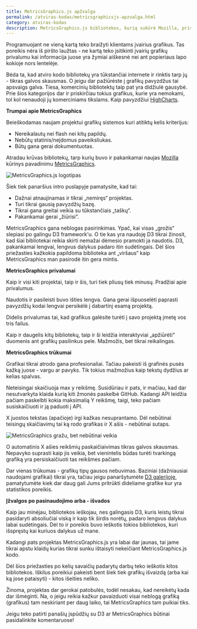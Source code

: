 ```yaml
---
title: MetricsGraphics.js apžvalga
permalink: /atviras-kodas/metricsgraphicsjs-apzvalga.html
category: atviras-kodas
description: MetricsGraphics.js bibliotekos, kurią sukūrė Mozilla, privalumai ir trūkumai. Kokios praktinės išvados pasinaudojus?
---
```


Programuojant ne vieną kartą teko braižyti klientams įvairius grafikus.
Tas poreikis nėra iš piršto laužtas - ne kartą teko įsitikinti įvairių
grafikų privalumu kai informacija juose yra žymiai aiškesnė nei ant
popieriaus lapo kokioje nors lentelėje.

Bėda ta, kad atviro kodo bibliotekų yra tūkstančiai internete ir rinktis
tarp jų - tikras galvos skausmas. O jeigu dar pažiūrėste į grafikų
pavyzdžus tai apsvaigs galva. Tiesa, komercinių bibliotektų taip pat yra
didžiulė gausybė. Prie šios kategorijos dar ir priskirčiau tokius
grafikus, kurie yra nemokami, tol kol nenaudoji jų komerciniams
tikslams. Kaip pavyzdžiui [HighCharts](http://www.highcharts.com/).

**Trumpai apie MetricsGraphics**

Beieškodamas naujam projektui grafikų sistemos kuri atitiktų kelis
kriterijus:

-   Nereikalautų nei flash nei kitų papildų.
-   Nebūtų statinis/neįdomus paveiksliukas.
-   Būtų gana gerai dokumentuotas.

Atradau krūvas bibliotekų, tarp kurių buvo ir pakankamai naujas
[Mozilla](https://www.mozilla.org) kūrinys pavadinimu
[MetricsGraphics](http://metricsgraphicsjs.org/).

![ MetricsGraphics.js logotipas](/i/images/metricsgraphicsjs.png)

Šiek tiek panaršius intro puslapyje pamatysite, kad tai:

-   Dažnai atnaujinamas ir tikrai „nemiręs“ projektas.
-   Turi tikrai gausią pavyzdžių bazę.
-   Tikrai gana greitai veikia su tūkstančiais „taškų“.
-   Pakankamai gerai „žiūrisi“.

MetricsGraphics gana neblogas pasirinkimas. Ypač, kai visas „grožis“
slepiasi po galingu D3 framework'u. O tie kas yra naudoję D3 tikrai
žinosit, kad šiai bibliotekai reikia skirti nemažai dėmesio pramokti ja
naudotis. D3, pakankamai lengvai, lengvus dalykus padaro itin
sudėtingais. Dėl šios priežasties kažkokia papildoma biblioteka ant
„viršaus“ kaip MetricsGraphics man pasirodė itin gera mintis.

**MetricsGraphics privalumai**

Kaip ir visi kiti projektai, taip ir šis, turi tiek pliusų tiek minusų.
Pradžiai apie privalumus.

Naudotis ir pasileisti buvo išties lengva. Gana gerai išpuoselėti
paprasti pavyzdžių kodai lengvai persikėlė į dabartinį esamą projektą.

Didelis privalumas tai, kad grafikus galėsite turėti į savo projektą
įmetę vos tris failus.

Kaip ir daugelis kitų bibliotekų, taip ir ši leidžia interaktyviai
„apžiūrėti“ duomenis ant grafikų pasilinkus pele. Mažmožis, bet tikrai
reikalingas.

**MetricsGraphics trūkumai**

Grafikai tikrai atrodo gana profesionaliai. Tačiau pakeisti iš grafinės
pusės kažką juose - vargu ar pavyks. Tik tokius mažmožius kaip tekstų
dydžius ar kelias spalvas.

Neteisingai skaičiuoja max y reikšmę. Susidūriau ir pats, ir mačiau, kad
dar nesutvarkyta klaida kurią kiti žmonės paskelbė GitHub. Kadangi API
leidžia pačiam paskelbti kokia maksimalią Y reikšmę, taigi, teko pačiam
susiskaičiuoti ir ją paduoti į API.

X juostos tekstas (apačioje) irgi kažkas nesuprantamo. Dėl nebūtinai
teisingų skaičiavimų tai ką rodo grafikas ir X ašis - nebūtinai sutaps.

![MetricsGraphics gražu, bet nebūtinai veikia](/i/images/metricsgraphics_grafikas.png)

O automatinis X ašies reikšmių paskaičiaivimas tikras galvos skausmas.
Nepavyko suprasti kaip jis veikia, bet vienintelis būdas turėti
tvarkingą grafiką yra persiskaičiuoti tas reikšmes pačiam.

Dar vienas trūkumas - grafikų tipų gausos nebuvimas. Baziniai
(dažniausiai naudojami grafikai) tikrai yra, tačiau jeigu panaršytumėte
[D3 galerijoje](https://github.com/mbostock/d3/wiki/Gallery),
pamatytumėte kiek dar daug gali Jums pritrūkti dideliame grafike kur yra
statistikos poreikis.

**Įžvalgos po pasinaudojimo arba - išvados**

Kaip jau minėjau, bibliotekos ieškojau, nes galingasis D3, kuris leistų
tikrai pasidaryti absoliučiai viską ir kaip tik širdis norėtų, padaro
lengvus dalykus labai sudėtingais. Dėl to ir poreikis buvo ieškotis
tokios bibliotekos, kuri išspręstų kai kuriuos dalykus už mane.

Kadangi pats projektas MetricsGraphics.js yra labai dar jaunas, tai jame
tikrai apstu klaidų kurias tikrai sunku ištaisyti nekeičiant
MetricsGraphics.js kodo.

Dėl šios priežasties po kelių savaičių padarytų darbų teko ieškotis
kitos bibliotekos. Iškilus poreikiui pakeisti bent šiek tiek grafikų
išvaizdą (arba kai ką jose pataisyti) - kitos išeities neliko.

Žinoma, projektas dar gerokai patobulės, todėl nesakau, kad nereikėtų
kada dar išmėginti. Na, o jeigu reikia kažkur pavaizduoti visai neblogą
grafiką (grafikus) tam neskiriant per daug laiko, tai MetricsGraphics
tam puikiai tiks.

Jeigu teko patirti panašių įspūdžių su D3 ar MetricsGraphics būtinai
pasidalinkite komentaruose!
